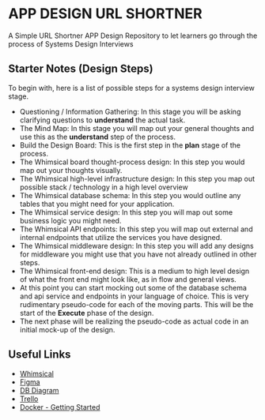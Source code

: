 # APP DESIGN URL SHORTNER
A Simple URL Shortner APP Design Repository to let learners go through the process of Systems Design Interviews

## Starter Notes (Design Steps)
To begin with, here is a list of possible steps for a systems design interview stage.
- Questioning / Information Gathering: In this stage you will be asking clarifying questions to **understand** the actual task.
- The Mind Map: In this stage you will map out your general thoughts and use this as the **understand** step of the process.
- Build the Design Board: This is the first step in the **plan** stage of the process.
- The Whimsical board thought-process design: In this step you would map out your thoughts visually.
- The Whimsical high-level infrastructure design: In this step you map out possible stack / technology in a high level overview
- The Whimsical database schema: In this step you would outline any tables that you might need for your application.
- The Whimsical service design: In this step you will map out some business logic you might need.
- The Whimsical API endpoints: In this step you will map out external and internal endpoints that utilize the services you have designed.
- The Whimsical middleware design: In this step you will add any designs for middleware you might use that you have not already outlined in other steps.
- The Whimsical front-end design: This is a medium to high level design of what the front end might look like, as in flow and general views.
- At this point you can start mocking out some of the database schema and api service and endpoints in your language of choice. This is very rudimentary pseudo-code for each of the moving parts. This will be the start of the **Execute** phase of the design.
- The next phase will be realizing the pseudo-code as actual code in an initial mock-up of the design.

## Useful Links
- [Whimsical](https://whimsical.com)
- [Figma](https://www.figma.com)
- [DB Diagram](https://dbdiagram.io)
- [Trello](https://trello.com)
- [Docker - Getting Started](https://docs.docker.com/get-started/overview/)
